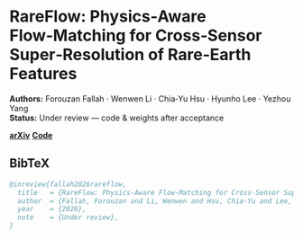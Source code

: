 # RareFlow: Physics‑Aware Flow‑Matching for Cross‑Sensor Super‑Resolution of Rare‑Earth Features

**Authors:** Forouzan Fallah · Wenwen Li · Chia‑Yu Hsu · Hyunho Lee · Yezhou Yang  
**Status:** Under review — code & weights after acceptance

[**arXiv**]() [**Code**](https://github.com/rareflow/rareflow)


## BibTeX
```bibtex
@inreview{fallah2026rareflow,
  title   = {RareFlow: Physics-Aware Flow-Matching for Cross-Sensor Super-Resolution of Rare-Earth Features},
  author  = {Fallah, Forouzan and Li, Wenwen and Hsu, Chia-Yu and Lee, Hyunho and Yang, Yezhou},
  year    = {2026},
  note    = {Under review},
}
```

